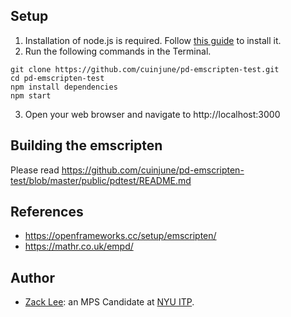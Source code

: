 ## Setup
1. Installation of node.js is required. Follow [this guide](https://github.com/itp-dwd/2020-spring/blob/master/guides/installing-nodejs.md) to install it.
2. Run the following commands in the Terminal.
```
git clone https://github.com/cuinjune/pd-emscripten-test.git
cd pd-emscripten-test
npm install dependencies
npm start
```
3. Open your web browser and navigate to http://localhost:3000

## Building the emscripten
Please read https://github.com/cuinjune/pd-emscripten-test/blob/master/public/pdtest/README.md

## References
* https://openframeworks.cc/setup/emscripten/
* https://mathr.co.uk/empd/

## Author
* [Zack Lee](https://www.cuinjune.com/about): an MPS Candidate at [NYU ITP](https://itp.nyu.edu).
